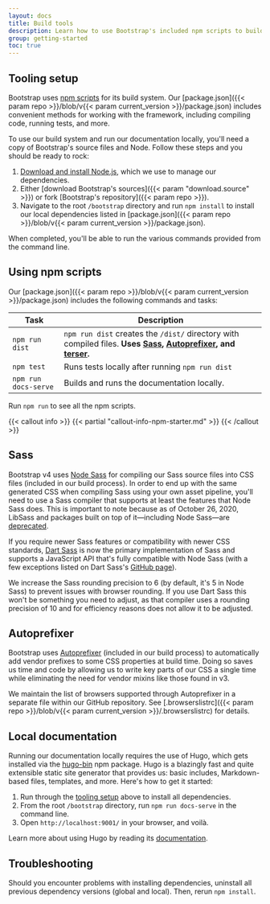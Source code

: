 ```yaml
---
layout: docs
title: Build tools
description: Learn how to use Bootstrap's included npm scripts to build our documentation, compile source code, run tests, and more.
group: getting-started
toc: true
---
```


## Tooling setup

Bootstrap uses [npm scripts](https://docs.npmjs.com/misc/scripts/) for its build system. Our [package.json]({{< param repo >}}/blob/v{{< param current_version >}}/package.json) includes convenient methods for working with the framework, including compiling code, running tests, and more.

To use our build system and run our documentation locally, you'll need a copy of Bootstrap's source files and Node. Follow these steps and you should be ready to rock:

1. [Download and install Node.js](https://nodejs.org/en/download/), which we use to manage our dependencies.
2. Either [download Bootstrap's sources]({{< param "download.source" >}}) or fork [Bootstrap's repository]({{< param repo >}}).
3. Navigate to the root `/bootstrap` directory and run `npm install` to install our local dependencies listed in [package.json]({{< param repo >}}/blob/v{{< param current_version >}}/package.json).

When completed, you'll be able to run the various commands provided from the command line.

## Using npm scripts

Our [package.json]({{< param repo >}}/blob/v{{< param current_version >}}/package.json) includes the following commands and tasks:

| Task                 | Description                                                                                                                                                                               |
|----------------------|-------------------------------------------------------------------------------------------------------------------------------------------------------------------------------------------|
| `npm run dist`       | `npm run dist` creates the `/dist/` directory with compiled files. **Uses [Sass](https://sass-lang.com/), [Autoprefixer][autoprefixer], and [terser](https://github.com/terser/terser).** |
| `npm test`           | Runs tests locally after running `npm run dist`                                                                                                                                           |
| `npm run docs-serve` | Builds and runs the documentation locally.                                                                                                                                                |

Run `npm run` to see all the npm scripts.

{{< callout info >}}
{{< partial "callout-info-npm-starter.md" >}}
{{< /callout >}}

## Sass

Bootstrap v4 uses [Node Sass](https://github.com/sass/node-sass) for compiling our Sass source files into CSS files (included in our build process). In order to end up with the same generated CSS when compiling Sass using your own asset pipeline, you'll need to use a Sass compiler that supports at least the features that Node Sass does. This is important to note because as of October 26, 2020, LibSass and packages built on top of it—including Node Sass—are [deprecated](https://sass-lang.com/blog/libsass-is-deprecated).

If you require newer Sass features or compatibility with newer CSS standards, [Dart Sass](https://sass-lang.com/dart-sass) is now the primary implementation of Sass and supports a JavaScript API that's fully compatible with Node Sass (with a few exceptions listed on Dart Sass's [GitHub page](https://github.com/sass/dart-sass)).

We increase the Sass rounding precision to 6 (by default, it's 5 in Node Sass) to prevent issues with browser rounding. If you use Dart Sass this won't be something you need to adjust, as that compiler uses a rounding precision of 10 and for efficiency reasons does not allow it to be adjusted.

## Autoprefixer

Bootstrap uses [Autoprefixer][autoprefixer] (included in our build process) to automatically add vendor prefixes to some CSS properties at build time. Doing so saves us time and code by allowing us to write key parts of our CSS a single time while eliminating the need for vendor mixins like those found in v3.

We maintain the list of browsers supported through Autoprefixer in a separate file within our GitHub repository. See [.browserslistrc]({{< param repo >}}/blob/v{{< param current_version >}}/.browserslistrc) for details.

## Local documentation

Running our documentation locally requires the use of Hugo, which gets installed via the [hugo-bin](https://www.npmjs.com/package/hugo-bin) npm package. Hugo is a blazingly fast and quite extensible static site generator that provides us: basic includes, Markdown-based files, templates, and more. Here's how to get it started:

1. Run through the [tooling setup](#tooling-setup) above to install all dependencies.
2. From the root `/bootstrap` directory, run `npm run docs-serve` in the command line.
3. Open `http://localhost:9001/` in your browser, and voilà.

Learn more about using Hugo by reading its [documentation](https://gohugo.io/documentation/).

## Troubleshooting

Should you encounter problems with installing dependencies, uninstall all previous dependency versions (global and local). Then, rerun `npm install`.

[autoprefixer]: https://github.com/postcss/autoprefixer
